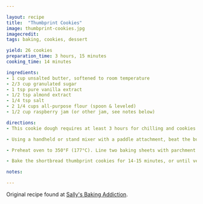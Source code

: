 ```yaml
---

layout: recipe
title:  "Thumbprint Cookies"
image: thumbprint-cookies.jpg
imagecredit: 
tags: baking, cookies, dessert

yield: 26 cookies
preparation_time: 3 hours, 15 minutes
cooking_time: 14 minutes

ingredients:
- 1 cup unsalted butter, softened to room temperature
- 2/3 cup granulated sugar
- 1 tsp pure vanilla extract
- 1/2 tsp almond extract
- 1/4 tsp salt
- 2 1/4 cups all-purpose flour (spoon & leveled)
- 1/2 cup raspberry jam (or other jam, see notes below)

directions:
- This cookie dough requires at least 3 hours for chilling and cookies must cool before glazing. Don’t forget to plan ahead!

- Using a handheld or stand mixer with a paddle attachment, beat the butter on high speed until creamy, about 1 minute. Switch mixer to medium speed and add the the sugar, vanilla, and almond extracts. Scrape down the sides and the bottom of the bowl as needed. Add the salt and flour. Turn the mixer on low and slowly beat until a very soft dough is formed.  Press the dough down to compact it and tightly cover with plastic wrap to chill until firm, at least 3 hours.

- Preheat oven to 350°F (177°C). Line two baking sheets with parchment paper or silicone baking mats (silicone mats preferred to reduce spreading). Shape the cookie dough into balls. Mine were about 1 Tbsp of dough per ball. Make sure they’re nice and smooth. If you find that the balls of dough are sticky and/or have gotten a little soft after rolling- place the balls of dough back into the refrigerator to firm up. You absolutely DO NOT want soft dough.* Make an indentation with your thumb into each ball. The dough may crack slightly when you press your thumb into it. Simply smooth it out with your fingers if you can. Otherwise, it’s perfectly fine to have a few cracks. Fill each with a scant ½ tsp of jam. (Or however much it can hold.)

- Bake the shortbread thumbprint cookies for 14-15 minutes, or until very lightly browned on the edges. The cookies will puff up and spread slightly. Do not overbake. In fact, I only baked mine for 13-14 minutes. I prefer them a little soft. Allow the cookies to cool on the baking sheet for 5 minutes before transferring to a wire rack. Allow to cool for at least 30 minutes before glazing.

notes:

---
```


Original recipe found at [Sally's Baking Addiction](https://sallysbakingaddiction.com/raspberry-almond-thumbprint-cookies/).